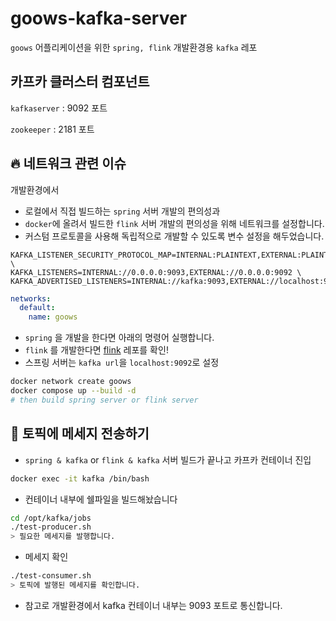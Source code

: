# goows-kafka-server

`goows` 어플리케이션을 위한 `spring, flink` 개발환경용 `kafka` 레포

## 카프카 클러스터 컴포넌트

`kafkaserver` : 9092 포트

`zookeeper` : 2181 포트

## 🔥 네트워크 관련 이슈

개발환경에서

- 로컬에서 직접 빌드하는 `spring` 서버 개발의 편의성과
- `docker`에 올려서 빌드한 `flink` 서버 개발의 편의성을 위해 네트워크를 설정합니다.
- 커스텀 프로토콜을 사용해 독립적으로 개발할 수 있도록 변수 설정을 해두었습니다.
```env
KAFKA_LISTENER_SECURITY_PROTOCOL_MAP=INTERNAL:PLAINTEXT,EXTERNAL:PLAINTEXT \
KAFKA_LISTENERS=INTERNAL://0.0.0.0:9093,EXTERNAL://0.0.0.0:9092 \
KAFKA_ADVERTISED_LISTENERS=INTERNAL://kafka:9093,EXTERNAL://localhost:9092
```

```yaml
networks:
  default:
    name: goows
```

- `spring` 을 개발을 한다면 아래의 명령어 실행합니다.
- `flink` 를 개발한다면 [flink](https://github.com/BOKJUNSOO/goows-flink-server) 레포를 확인!
- 스프링 서버는 `kafka url`을 `localhost:9092`로 설정

```bash
docker network create goows
docker compose up --build -d
# then build spring server or flink server
```

## 📩 토픽에 메세지 전송하기

- `spring & kafka` or `flink & kafka` 서버 빌드가 끝나고 카프카 컨테이너 진입
```bash
docker exec -it kafka /bin/bash
```
- 컨테이너 내부에 쉘파일을 빌드해놨습니다
```bash
cd /opt/kafka/jobs
./test-producer.sh
> 필요한 메세지를 발행합니다.
```
- 메세지 확인
```bash
./test-consumer.sh
> 토픽에 발행된 메세지를 확인합니다.
```

- 참고로 개발환경에서 kafka 컨테이너 내부는 9093 포트로 통신합니다.
